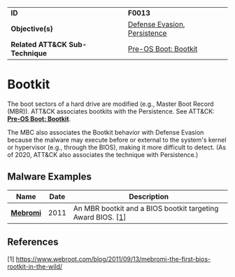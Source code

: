 |||
|---|---|
|**ID**|**F0013**|
|**Objective(s)**|[Defense Evasion](../defense-evasion), [Persistence](../persistence)|
|**Related ATT&CK Sub-Technique**|[Pre-OS Boot: Bootkit](https://attack.mitre.org/techniques/T1542/003)|


Bootkit
=======
The boot sectors of a hard drive are modified (e.g., Master Boot Record (MBR)). ATT&CK associates bootkits with the Persistence. See ATT&CK: [**Pre-OS Boot: Bootkit**](https://attack.mitre.org/techniques/T1067/).

The MBC also associates the Bootkit behavior with Defense Evasion because the malware may execute before or external to the system's kernel or hypervisor (e.g., through the BIOS), making it more difficult to detect. (As of 2020, ATT&CK also associates the technique with Persistence.) 

Malware Examples
----------------
|Name|Date|Description|
|---|---|---|
|[**Mebromi**](../xample-malware/mebromi.md)|2011|An MBR bootkit and a BIOS bootkit targeting Award BIOS. [[1]](#1)|

References
----------
<a name="1">[1]</a> https://www.webroot.com/blog/2011/09/13/mebromi-the-first-bios-rootkit-in-the-wild/
